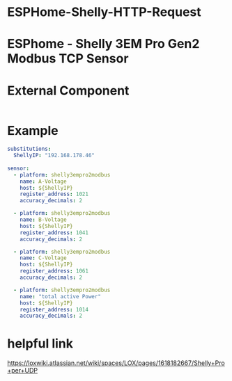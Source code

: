 # ESPHome-Shelly-HTTP-Request


# ESPhome - Shelly 3EM Pro Gen2 Modbus TCP Sensor

# External Component
```yaml

```

# Example
```yaml
substitutions:
  ShellyIP: "192.168.178.46" 
  
sensor:
  - platform: shelly3empro2modbus
    name: A-Voltage
    host: ${ShellyIP}
    register_address: 1021
    accuracy_decimals: 2

  - platform: shelly3empro2modbus
    name: B-Voltage
    host: ${ShellyIP}
    register_address: 1041
    accuracy_decimals: 2

  - platform: shelly3empro2modbus
    name: C-Voltage
    host: ${ShellyIP}
    register_address: 1061
    accuracy_decimals: 2

  - platform: shelly3empro2modbus
    name: "total active Power"
    host: ${ShellyIP}
    register_address: 1014
    accuracy_decimals: 2
```




# helpful link
https://loxwiki.atlassian.net/wiki/spaces/LOX/pages/1618182667/Shelly+Pro+per+UDP
